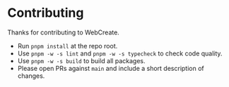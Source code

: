 # Contributing

Thanks for contributing to WebCreate.

- Run `pnpm install` at the repo root.
- Use `pnpm -w -s lint` and `pnpm -w -s typecheck` to check code quality.
- Use `pnpm -w -s build` to build all packages.
- Please open PRs against `main` and include a short description of changes.
